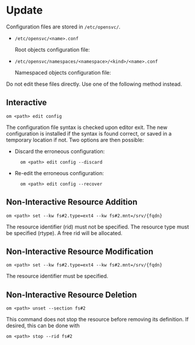 # Update

Configuration files are stored in `/etc/opensvc/`.


* `/etc/opensvc/<name>.conf`

    Root objects configuration file:

* `/etc/opensvc/namespaces/<namespace>/<kind>/<name>.conf`

    Namespaced objects configuration file:

Do not edit these files directly. Use one of the following method instead.

## Interactive

	om <path> edit config

The configuration file syntax is checked upon editor exit. The new configuration is installed if the syntax is found correct, or saved in a temporary location if not. Two options are then possible:

* Discard the erroneous configuration:

		om <path> edit config --discard

* Re-edit the erroneous configuration:

		om <path> edit config --recover


## Non-Interactive Resource Addition

	om <path> set --kw fs#2.type=ext4 --kw fs#2.mnt=/srv/{fqdn}

The resource identifier (rid) must not be specified. The resource type must be specified (rtype). A free rid will be allocated.

## Non-Interactive Resource Modification

	om <path> set --kw fs#2.type=ext4 --kw fs#2.mnt=/srv/{fqdn}

The resource identifier must be specified.

## Non-Interactive Resource Deletion

	om <path> unset --section fs#2

This command does not stop the resource before removing its definition. If desired, this can be done with

	om <path> stop --rid fs#2

